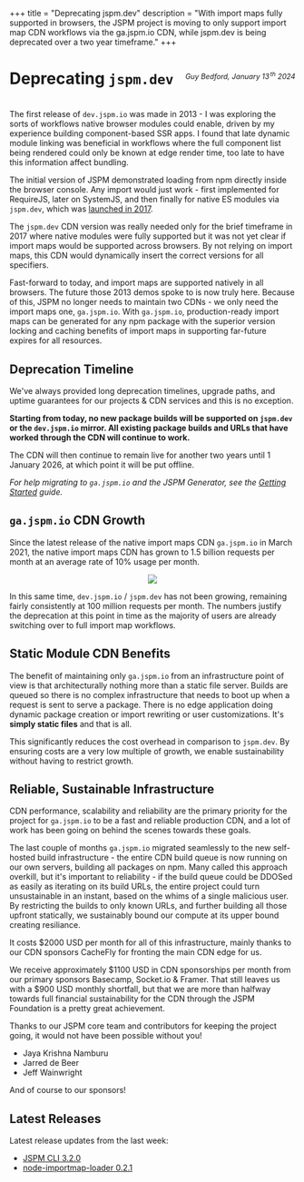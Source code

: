 +++
title = "Deprecating jspm.dev"
description = "With import maps fully supported in browsers, the JSPM project is moving to only support import map CDN workflows via the ga.jspm.io CDN, while jspm.dev is being deprecated over a two year timeframe."
+++

# Deprecating `jspm.dev`
<p style="text-align: right; margin-top: -4em; margin-bottom: 4em; font-size: 0.9em;"><em>Guy Bedford, January 13<sup style="padding-left:0.15em">th</sup> 2024</em></p>

The first release of `dev.jspm.io` was made in 2013 - I was exploring the sorts of workflows native browser modules could enable, driven by my experience building component-based SSR apps. I found that late dynamic module linking was beneficial in workflows where the full component list being rendered could only be known at edge render time, too late to have this information affect bundling.

The initial version of JSPM demonstrated loading from npm directly inside the browser console. Any import would just work - first implemented for RequireJS, later on SystemJS, and then finally for native ES modules via `jspm.dev`, which was [launched in 2017](/jspm-dev-release).

The `jspm.dev` CDN version was really needed only for the brief timeframe in 2017 where native modules were fully supported but it was not yet clear if import maps would be supported across browsers. By not relying on import maps, this CDN would dynamically insert the correct versions for all specifiers.

Fast-forward to today, and import maps are supported natively in all browsers. The future those 2013 demos spoke to is now truly here. Because of this, JSPM no longer needs to maintain two CDNs - we only need the import maps one, `ga.jspm.io`. With `ga.jspm.io`, production-ready import maps can be generated for any npm package with the superior version locking and caching benefits of import maps in supporting far-future expires for all resources.

## Deprecation Timeline

We've always provided long deprecation timelines, upgrade paths, and uptime guarantees for our projects & CDN services and this is no exception.

**Starting from today, no new package builds will be supported on `jspm.dev` or the `dev.jspm.io` mirror. All existing package builds and URLs that have worked through the CDN will continue to work.**

The CDN will then continue to remain live for another two years until 1 January 2026, at which point it will be put offline.

_For help migrating to `ga.jspm.io` and the JSPM Generator, see the [Getting Started](/getting-started) guide._

## `ga.jspm.io` CDN Growth

Since the latest release of the native import maps CDN `ga.jspm.io` in March 2021, the native import maps CDN has grown to 1.5 billion requests per month at an average rate of 10% usage per month.

<div style="text-align: center;">
<img style="dispay:block" src="requests-2023.png" />
</div>

In this same time, `dev.jspm.io` / `jspm.dev` has not been growing, remaining fairly consistently at 100 million requests per month. The numbers justify the deprecation at this point in time as the majority of users are already switching over to full import map workflows.

## Static Module CDN Benefits

The benefit of maintaining only `ga.jspm.io` from an infrastructure point of view is that architecturally nothing more than a static file server. Builds are queued so there is no complex infrastructure that needs to boot up when a request is sent to serve a package. There is no edge application doing dynamic package creation or import rewriting or user customizations. It's **simply static files** and that is all.

This significantly reduces the cost overhead in comparison to `jspm.dev`. By ensuring costs are a very low multiple of growth, we enable sustainability without having to restrict growth.

## Reliable, Sustainable Infrastructure

CDN performance, scalability and reliability are the primary priority for the project for `ga.jspm.io` to be a fast and reliable production CDN, and a lot of work has been going on behind the scenes towards these goals.

The last couple of months `ga.jspm.io` migrated seamlessly to the new self-hosted build infrastructure - the entire CDN build queue is now running on our own servers, building all packages on npm. Many called this approach overkill, but it's important to reliability - if the build queue could be DDOSed as easily as iterating on its build URLs, the entire project could turn unsustainable in an instant, based on the whims of a single malicious user. By restricting the builds to only known URLs, and further building all those upfront statically, we sustainably bound our compute at its upper bound creating resiliance.

It costs $2000 USD per month for all of this infrastructure, mainly thanks to our CDN sponsors CacheFly for fronting the main CDN edge for us.

We receive approximately $1100 USD in CDN sponsorships per month from our primary sponsors Basecamp, Socket.io & Framer. That still leaves us with a $900 USD monthly shortfall, but that we are more than halfway towards full financial sustainability for the CDN through the JSPM Foundation is a pretty great achievement.

Thanks to our JSPM core team and contributors for keeping the project going, it would not have been possible without you!

* Jaya Krishna Namburu
* Jarred de Beer
* Jeff Wainwright

And of course to our sponsors!

## Latest Releases

Latest release updates from the last week:

* [JSPM CLI 3.2.0](https://github.com/jspm/jspm-cli/releases/tag/3.2.0)
* [node-importmap-loader 0.2.1](https://github.com/jspm/node-importmap-loader/releases/tag/0.2.1)

